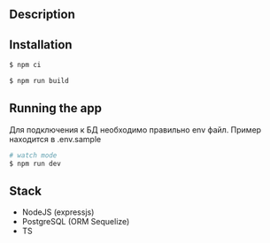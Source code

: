 ## Description

## Installation

```bash
$ npm ci

$ npm run build
```

## Running the app

Для подключения к БД необходимо правильно env файл. Пример находится в .env.sample  

```bash
# watch mode
$ npm run dev
```

## Stack
- NodeJS (expressjs)
- PostgreSQL (ORM Sequelize)
- TS
